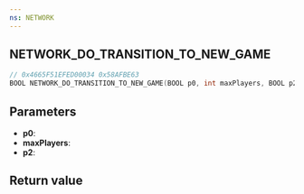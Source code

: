 ```yaml
---
ns: NETWORK
---
```

## NETWORK_DO_TRANSITION_TO_NEW_GAME

```c
// 0x4665F51EFED00034 0x58AFBE63
BOOL NETWORK_DO_TRANSITION_TO_NEW_GAME(BOOL p0, int maxPlayers, BOOL p2);
```


## Parameters
* **p0**: 
* **maxPlayers**: 
* **p2**: 

## Return value

